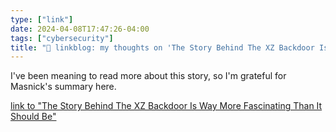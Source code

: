 ```yaml
---
type: ["link"]
date: 2024-04-08T17:47:26-04:00
tags: ["cybersecurity"]
title: "🔗 linkblog: my thoughts on 'The Story Behind The XZ Backdoor Is Way More Fascinating Than It Should Be'"
---
```

I've been meaning to read more about this story, so I'm grateful for Masnick's summary here.

[link to "The Story Behind The XZ Backdoor Is Way More Fascinating Than It Should Be"](https://www.techdirt.com/2024/04/08/the-story-behind-the-xz-backdoor-is-way-more-fascinating-than-it-should-be/)
